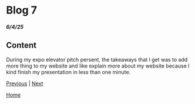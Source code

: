 # Blog 7
##### 6/4/25

## Content 
During my expo elevator pitch persent, the takeaways that l get was to add more thing to my website and like explain more about my website because l kind finish my presentation in less than one minute.

[Previous](entry06.md) | [Next](entry08.md)

[Home](../README.md)

